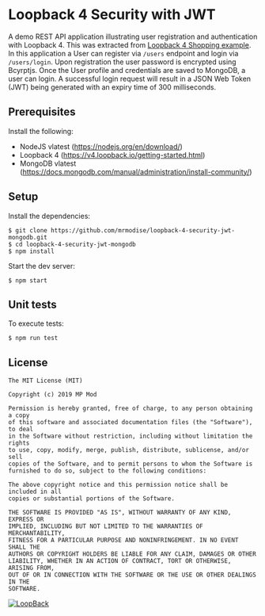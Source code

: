 # Loopback 4 Security with JWT
A demo REST API application illustrating user registration and authentication with Loopback 4. This was extracted from
 [Loopback 4 Shopping example](https://github.com/strongloop/loopback4-example-shopping). In this application a User can 
 register via ``/users`` endpoint and login via ``/users/login``. Upon registration the user password is encrypted using Bcyrptjs.
  Once the User profile and credentials are saved to MongoDB, a user can login. A successful login request will result in 
  a JSON Web Token (JWT) being generated with an expiry time of 300 milliseconds.

## Prerequisites
Install the following:

* NodeJS vlatest (https://nodejs.org/en/download/)
* Loopback 4 (https://v4.loopback.io/getting-started.html)
* MongoDB vlatest (https://docs.mongodb.com/manual/administration/install-community/)

## Setup
Install the dependencies:

```
$ git clone https://github.com/mrmodise/loopback-4-security-jwt-mongodb.git
$ cd loopback-4-security-jwt-mongodb
$ npm install 
```

Start the dev server:

```
$ npm start
```

## Unit tests

To execute tests:
```
$ npm run test
```

## License

```
The MIT License (MIT)

Copyright (c) 2019 MP Mod

Permission is hereby granted, free of charge, to any person obtaining a copy
of this software and associated documentation files (the "Software"), to deal
in the Software without restriction, including without limitation the rights
to use, copy, modify, merge, publish, distribute, sublicense, and/or sell
copies of the Software, and to permit persons to whom the Software is
furnished to do so, subject to the following conditions:

The above copyright notice and this permission notice shall be included in all
copies or substantial portions of the Software.

THE SOFTWARE IS PROVIDED "AS IS", WITHOUT WARRANTY OF ANY KIND, EXPRESS OR
IMPLIED, INCLUDING BUT NOT LIMITED TO THE WARRANTIES OF MERCHANTABILITY,
FITNESS FOR A PARTICULAR PURPOSE AND NONINFRINGEMENT. IN NO EVENT SHALL THE
AUTHORS OR COPYRIGHT HOLDERS BE LIABLE FOR ANY CLAIM, DAMAGES OR OTHER
LIABILITY, WHETHER IN AN ACTION OF CONTRACT, TORT OR OTHERWISE, ARISING FROM,
OUT OF OR IN CONNECTION WITH THE SOFTWARE OR THE USE OR OTHER DEALINGS IN THE
SOFTWARE.
```

[![LoopBack](https://github.com/strongloop/loopback-next/raw/master/docs/site/imgs/branding/Powered-by-LoopBack-Badge-(blue)-@2x.png)](http://loopback.io/)
